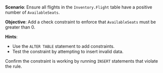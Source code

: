 **Scenario**:
Ensure all flights in the `Inventory.Flight` table have a positive number of `AvailableSeats`.

**Objective**:
Add a check constraint to enforce that `AvailableSeats` must be greater than 0.

**Hints**:
- Use the `ALTER TABLE` statement to add constraints.
- Test the constraint by attempting to insert invalid data.

Confirm the constraint is working by running `INSERT` statements that violate the rule.

